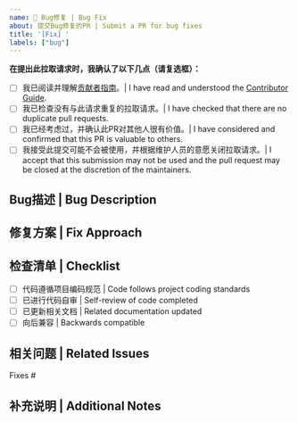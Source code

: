 ```yaml
---
name: 🐛 Bug修复 | Bug Fix
about: 提交Bug修复的PR | Submit a PR for bug fixes
title: '[Fix] '
labels: ["bug"]
---
```


**在提出此拉取请求时，我确认了以下几点（请复选框）：**

- [ ] 我已阅读并理解[贡献者指南](https://github.com/freeCodeCamp/how-to-contribute-to-open-source/blob/main/README-CN.md)。| I have read and understood the [Contributor Guide](https://github.com/freeCodeCamp/how-to-contribute-to-open-source/blob/main/README-CN.md).
- [ ] 我已检查没有与此请求重复的拉取请求。| I have checked that there are no duplicate pull requests.
- [ ] 我已经考虑过，并确认此PR对其他人很有价值。| I have considered and confirmed that this PR is valuable to others.
- [ ] 我接受此提交可能不会被使用，并根据维护人员的意愿关闭拉取请求。| I accept that this submission may not be used and the pull request may be closed at the discretion of the maintainers.

## Bug描述 | Bug Description
<!-- 请描述此PR修复的Bug | Please describe the bug being fixed in this PR -->

## 修复方案 | Fix Approach
<!-- 请描述采用的修复方案 | Please describe the approach taken to fix the bug -->

## 检查清单 | Checklist
- [ ] 代码遵循项目编码规范 | Code follows project coding standards
- [ ] 已进行代码自审 | Self-review of code completed
- [ ] 已更新相关文档 | Related documentation updated
- [ ] 向后兼容 | Backwards compatible

## 相关问题 | Related Issues
<!-- 请链接相关的Issue | Please link related issues -->
Fixes #

## 补充说明 | Additional Notes
<!-- 任何其他需要说明的信息 | Any other information that needs to be shared --> 